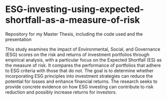 # ESG-investing-using-expected-shortfall-as-a-measure-of-risk

Repository for my Master Thesis, including the code used and the presentation

This study examines the impact of Environmental, Social, and Governance (ESG) scores on the risk and returns of investment portfolios through empirical analysis, with a particular focus on the Expected Shortfall (ES) as the measure of risk. It compares the performance of portfolios that adhere to ESG criteria with those that do not. The goal is to determine whether incorporating ESG principles into investment strategies can reduce the potential for losses and enhance financial returns. The research seeks to provide concrete evidence on how ESG investing can contribute to risk reduction and possibly increase returns for investors.
